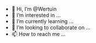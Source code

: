 - 👋 Hi, I’m @Wertuin
- 👀 I’m interested in ...
- 🌱 I’m currently learning ...
- 💞️ I’m looking to collaborate on ...
- 📫 How to reach me ...

<!---
Wertuin/Wertuin is a ✨ special ✨ repository because its `README.md` (this file) appears on your GitHub profile.
You can click the Preview link to take a look at your changes.
--->
